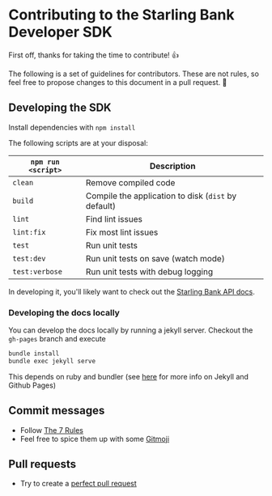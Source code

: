 # Contributing to the Starling Bank Developer SDK

First off, thanks for taking the time to contribute! 👍

The following is a set of guidelines for contributors. These are not rules, so feel free to propose changes to this document in a pull request. 📝

## Developing the SDK

Install dependencies with `npm install`

The following scripts are at your disposal:

| `npm run <script>` | Description                                         |
|--------------------|-----------------------------------------------------|
| `clean`            | Remove compiled code                                |
| `build`            | Compile the application to disk (`dist` by default) |
| `lint`             | Find lint issues                                    |
| `lint:fix`         | Fix most lint issues                                |
| `test`             | Run unit tests                                      |
| `test:dev`         | Run unit tests on save (watch mode)                 |
| `test:verbose`     | Run unit tests with debug logging                   |

In developing it, you'll likely want to check out the [Starling Bank API docs](https://developer.starlingbank.com/docs).

### Developing the docs locally

You can develop the docs locally by running a jekyll server. Checkout the `gh-pages` branch and execute

```bash
bundle install
bundle exec jekyll serve
```

This depends on ruby and bundler (see [here](https://help.github.com/articles/setting-up-your-github-pages-site-locally-with-jekyll) for more info on Jekyll and Github Pages)

## Commit messages

- Follow [The 7 Rules](https://chris.beams.io/posts/git-commit/#seven-rules)
- Feel free to spice them up with some [Gitmoji](https://gitmoji.carloscuesta.me/)

## Pull requests

- Try to create a [perfect pull request](https://opensource.com/article/18/6/anatomy-perfect-pull-request)
